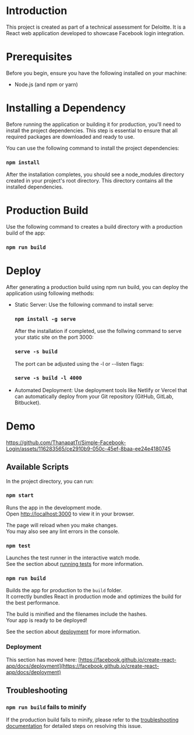 # Introduction
This project is created as part of a technical assessment for Deloitte. It is a React web application developed to showcase Facebook login integration.

# Prerequisites
Before you begin, ensure you have the following installed on your machine:
- Node.js (and npm or yarn)

# Installing a Dependency
Before running the application or building it for production, you'll need to install the project dependencies. This step is essential to ensure that all required packages are downloaded and ready to use.

You can use the following command to install the project dependencies:

### `npm install`

After the installation completes, you should see a node_modules directory created in your project's root directory. This directory contains all the installed dependencies.

# Production Build
Use the following command to creates a build directory with a production build of the app:

### `npm run build`

# Deploy
After generating a production build using npm run build, you can deploy the application using following methods:

- Static Server:
  Use the following command to install serve:
  
  ### `npm install -g serve`

  After the installation if completed, use the follwing command to serve your static site on the port 3000:

  ### `serve -s build`

  The port can be adjusted using the -l or --listen flags:

   ### `serve -s build -l 4000`
  
- Automated Deployment:
  Use deployment tools like Netlify or Vercel that can automatically deploy from your Git repository (GitHub, GitLab, Bitbucket).

# Demo

https://github.com/ThanapatTr/Simple-Facebook-Login/assets/116283565/ce2910b9-050c-45ef-8baa-ee24e4180745


## Available Scripts

In the project directory, you can run:

### `npm start`

Runs the app in the development mode.\
Open [http://localhost:3000](http://localhost:3000) to view it in your browser.

The page will reload when you make changes.\
You may also see any lint errors in the console.

### `npm test`

Launches the test runner in the interactive watch mode.\
See the section about [running tests](https://facebook.github.io/create-react-app/docs/running-tests) for more information.

### `npm run build`

Builds the app for production to the `build` folder.\
It correctly bundles React in production mode and optimizes the build for the best performance.

The build is minified and the filenames include the hashes.\
Your app is ready to be deployed!

See the section about [deployment](https://facebook.github.io/create-react-app/docs/deployment) for more information.

### Deployment

This section has moved here: [https://facebook.github.io/create-react-app/docs/deployment](https://facebook.github.io/create-react-app/docs/deployment)

## Troubleshooting

### `npm run build` fails to minify

If the production build fails to minify, please refer to the [troubleshooting documentation](https://facebook.github.io/create-react-app/docs/troubleshooting#npm-run-build-fails-to-minify) for detailed steps on resolving this issue.
